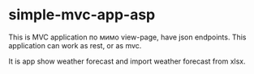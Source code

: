 # simple-mvc-app-asp

This is MVC application по мимо view-page, have json endpoints. 
This application can work as rest, or as mvc.

It is app show weather forecast and import weather forecast from xlsx.
